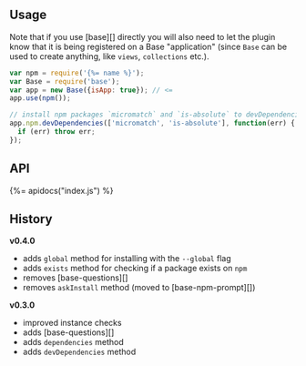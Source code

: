 ## Usage

Note that if you use [base][] directly you will also need to let the plugin know that it is being registered on a Base "application" (since `Base` can be used to create anything, like `views`, `collections` etc.).

```js
var npm = require('{%= name %}');
var Base = require('base');
var app = new Base({isApp: true}); // <=
app.use(npm());

// install npm packages `micromatch` and `is-absolute` to devDependencies
app.npm.devDependencies(['micromatch', 'is-absolute'], function(err) {
  if (err) throw err;
});
```

## API
{%= apidocs("index.js") %}

## History

**v0.4.0**
- adds `global` method for installing with the `--global` flag
- adds `exists` method for checking if a package exists on `npm`
- removes [base-questions][]
- removes `askInstall` method (moved to [base-npm-prompt][])

**v0.3.0**

- improved instance checks
- adds [base-questions][]
- adds `dependencies` method
- adds `devDependencies` method
